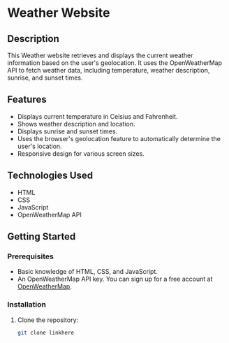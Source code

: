 # Weather Website

## Description
This Weather website retrieves and displays the current weather information based on the user's geolocation. It uses the OpenWeatherMap API to fetch weather data, including temperature, weather description, sunrise, and sunset times.

## Features
- Displays current temperature in Celsius and Fahrenheit.
- Shows weather description and location.
- Displays sunrise and sunset times.
- Uses the browser's geolocation feature to automatically determine the user's location.
- Responsive design for various screen sizes.

## Technologies Used
- HTML
- CSS
- JavaScript
- OpenWeatherMap API

## Getting Started

### Prerequisites
- Basic knowledge of HTML, CSS, and JavaScript.
- An OpenWeatherMap API key. You can sign up for a free account at [OpenWeatherMap](https://openweathermap.org/api).

### Installation
1. Clone the repository:
   ```bash
   git clone linkhere
